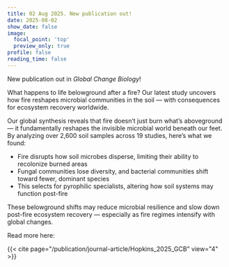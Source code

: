 ```yaml
---
title: 02 Aug 2025. New publication out!
date: 2025-08-02
show_date: false
image:
  focal_point: 'top'
  preview_only: true
profile: false
reading_time: false
---
```


New publication out in *Global Change Biology*!

<!--more-->

What happens to life belowground after a fire? Our latest study uncovers how fire reshapes microbial communities in the soil — with consequences for ecosystem recovery worldwide.

Our global synthesis reveals that fire doesn’t just burn what’s aboveground — it fundamentally reshapes the invisible microbial world beneath our feet. By analyzing over 2,600 soil samples across 19 studies, here’s what we found:

* Fire disrupts how soil microbes disperse, limiting their ability to recolonize burned areas
* Fungal communities lose diversity, and bacterial communities shift toward fewer, dominant species
* This selects for pyrophilic specialists, altering how soil systems may function post-fire

These belowground shifts may reduce microbial resilience and slow down post-fire ecosystem recovery — especially as fire regimes intensify with global changes.

Read more here:

{{< cite page="/publication/journal-article/Hopkins_2025_GCB" view="4" >}}
